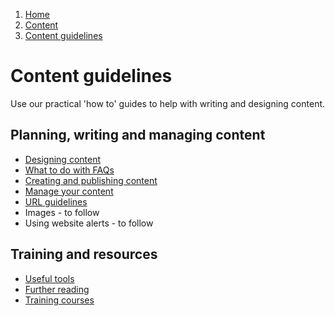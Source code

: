 1. [Home](/docs/core/contents)
2. [Content](/docs/core/content/overview)
3. [Content guidelines](#)

# Content guidelines

Use our practical 'how to' guides to help with writing and designing content.

## Planning, writing and managing content

*   [Designing content](/docs/core/content/designing-content)
*   [What to do with FAQs](/docs/core/content/what-to-do-with-faqs)
*   [Creating and publishing content](/docs/core/content/creating-and-publishing-content)
*   [Manage your content](/docs/core/content/manage-your-content)
*   [URL guidelines](/docs/core/content/url-guidelines) 
*   Images - to follow
*   Using website alerts - to follow

## Training and resources

*   [Useful tools](/docs/core/content/useful-tools)
*   [Further reading](/docs/core/content/content-design-further-reading)
*   [Training courses](/docs/core/content/training-courses)
